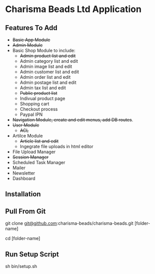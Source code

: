 Charisma Beads Ltd Application
==============================

Features To Add
---------------
* ~~Basic App Module~~
* ~~Admin Module~~
* Basic Shop Module to include:
	* ~~Admin product list and edit~~
	* Admin category list and edit
	* Admin image list and edit
	* Admin customer list and edit
	* Admin order list and edit
	* Admin postage list and edit
	* Admin tax list and edit
	* ~~Public product list~~
	* Indivual product page
	* Shopping cart
	* Checkout process
	* Paypal IPN
* ~~Navigation Module, create and edit menus, add DB routes~~.
* ~~User Module~~
	* ~~ACL~~
* Artilce Module
	* ~~Article list and edit~~
	* Ingegrate file uploads in html editor
* File Upload Manager
* ~~Session Manager~~
* Scheduled Task Manager
* Mailer
* Newsletter
* Dashboard

Installation
------------

Pull From Git
-------------
git clone git@github.com:charisma-beads/charisma-beads.git [folder-name]

cd [folder-name]

Run Setup Script
----------------
sh bin/setup.sh

